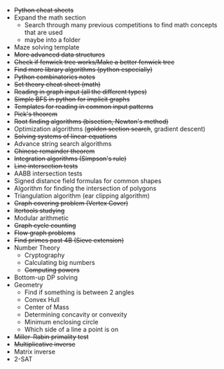- ~~Python cheat sheets~~
- Expand the math section
	- Search through many previous competitions to find math concepts that are used
	- maybe into a folder
- Maze solving template
- ~~More advanced data structures~~
- ~~Check if fenwick tree works/Make a better fenwick tree~~
- ~~Find more library algorithms (python especially)~~
- ~~Python combinatorics notes~~
- ~~Set theory cheat sheet (math)~~
- ~~Reading in graph input (all the different types)~~
- ~~Simple BFS in python for implicit graphs~~
- ~~Templates for reading in common input patterns~~
- ~~Pick's theorem~~
- ~~Root finding algorithms (bisection, Newton's method)~~
- Optimization algorithms (~~golden section search~~, gradient descent)
- ~~Solving systems of linear equations~~
- Advance string search algorithms
- ~~Chinese remainder theorem~~
- ~~Integration algorithms (Simpson's rule)~~
- ~~Line intersection tests~~
- AABB intersection tests
- Signed distance field formulas for common shapes
- Algorithm for finding the intersection of polygons
- Triangulation algorithm (ear clipping algorithm)
- ~~Graph covering problem (Vertex Cover)~~
- ~~Itertools studying~~
- Modular arithmetic
- ~~Graph cycle counting~~
- ~~Flow graph problems~~
- ~~Find primes past 4B (Sieve extension)~~
- Number Theory
	- Cryptography
	- Calculating big numbers
	- ~~Computing powers~~
- Bottom-up DP solving
- Geometry
	- Find if something is between 2 angles
	- Convex Hull
	- Center of Mass
	- Determining concavity or convexity
	-  Minimum enclosing circle
	- Which side of a line a point is on
- ~~Miller–Rabin primality test~~
- ~~Multiplicative inverse~~
- Matrix inverse
- 2-SAT
